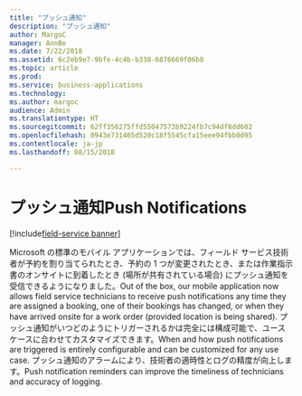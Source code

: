 ```yaml
---
title: "プッシュ通知"
description: "プッシュ通知"
author: MargoC
manager: AnnBe
ms.date: 7/22/2018
ms.assetid: 6c2eb9e7-9bfe-4c4b-b338-6876669f06b8
ms.topic: article
ms.prod: 
ms.service: business-applications
ms.technology: 
ms.author: margoc
audience: Admin
ms.translationtype: HT
ms.sourcegitcommit: 62ff356275ffd55047573b9224fb7c94df8dd602
ms.openlocfilehash: 0943e731405d520c18f5545cfa15eee94fbb0d95
ms.contentlocale: ja-jp
ms.lasthandoff: 08/15/2018

---
```


#  <a name="push-notifications"></a><span data-ttu-id="e4865-103">プッシュ通知</span><span class="sxs-lookup"><span data-stu-id="e4865-103">Push Notifications</span></span>

[!include[field-service banner](../../../includes/field-service.md)]



<span data-ttu-id="e4865-104">Microsoft の標準のモバイル アプリケーションでは、フィールド サービス技術者が予約を割り当てられたとき、予約の 1 つが変更されたとき、または作業指示書のオンサイトに到着したとき (場所が共有されている場合) にプッシュ通知を受信できるようになりました。</span><span class="sxs-lookup"><span data-stu-id="e4865-104">Out of the box, our mobile application now allows field service technicians to receive push notifications any time they are assigned a booking, one of their bookings has changed, or when they have arrived onsite for a work order (provided location is being shared).</span></span> <span data-ttu-id="e4865-105">プッシュ通知がいつどのようにトリガーされるかは完全には構成可能で、ユース ケースに合わせてカスタマイズできます。</span><span class="sxs-lookup"><span data-stu-id="e4865-105">When and how push notifications are triggered is entirely configurable and can be customized for any use case.</span></span> <span data-ttu-id="e4865-106">プッシュ通知のアラームにより、技術者の適時性とログの精度が向上します。</span><span class="sxs-lookup"><span data-stu-id="e4865-106">Push notification reminders can improve the timeliness of technicians and accuracy of logging.</span></span>

